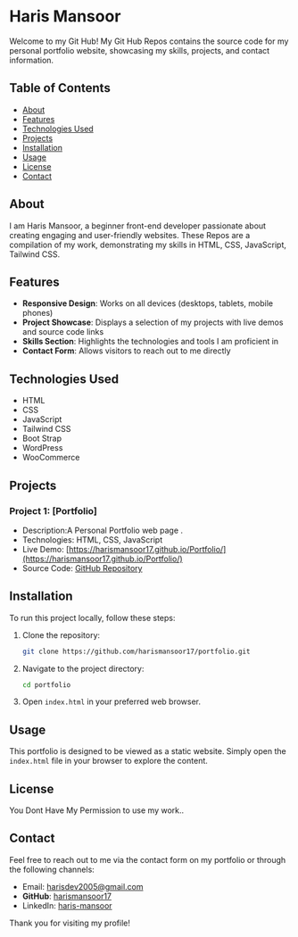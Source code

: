 # Haris Mansoor

Welcome to my Git Hub! My Git Hub Repos contains the source code for my personal portfolio website, showcasing my skills, projects, and contact information.

## Table of Contents

- [About](#about)
- [Features](#features)
- [Technologies Used](#technologies-used)
- [Projects](#projects)
- [Installation](#installation)
- [Usage](#usage)
- [License](#license)
- [Contact](#contact)

## About

I am Haris Mansoor, a beginner front-end developer passionate about creating engaging and user-friendly websites. These Repos are a compilation of my work, demonstrating my skills in HTML, CSS, JavaScript, Tailwind CSS.

## Features

- **Responsive Design**: Works on all devices (desktops, tablets, mobile phones)
- **Project Showcase**: Displays a selection of my projects with live demos and source code links
- **Skills Section**: Highlights the technologies and tools I am proficient in
- **Contact Form**: Allows visitors to reach out to me directly

## Technologies Used

- HTML
- CSS
- JavaScript
- Tailwind CSS
- Boot Strap
- WordPress
- WooCommerce

## Projects

### Project 1: [Portfolio]
- Description:A Personal Portfolio web page .
- Technologies: HTML, CSS, JavaScript
- Live Demo: [https://harismansoor17.github.io/Portfolio/](https://harismansoor17.github.io/Portfolio/)
- Source Code: [GitHub Repository](https://github.com/harismansoor17/Portfolio)


## Installation

To run this project locally, follow these steps:

1. Clone the repository:
    ```bash
    git clone https://github.com/harismansoor17/portfolio.git
    ```

2. Navigate to the project directory:
    ```bash
    cd portfolio
    ```

3. Open `index.html` in your preferred web browser.

## Usage

This portfolio is designed to be viewed as a static website. Simply open the `index.html` file in your browser to explore the content.

## License

You Dont Have My Permission to use my work..

## Contact

Feel free to reach out to me via the contact form on my portfolio or through the following channels:

- Email: [harisdev2005@gmail.com](mailto:harisdev2005@gmail.com)
- **GitHub**: [harismansoor17](https://github.com/harismansoor17)
- LinkedIn: [haris-mansoor](https://www.linkedin.com/in/haris-mansoor-b77235318/)


Thank you for visiting my profile!

